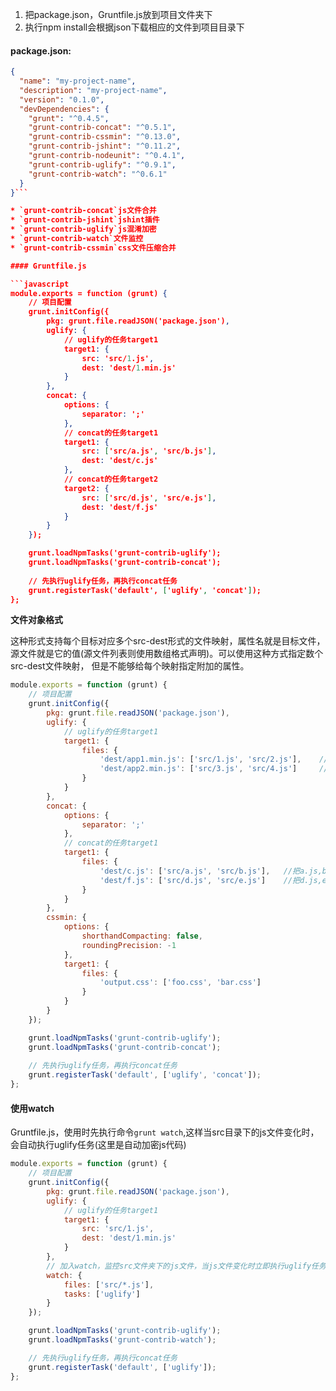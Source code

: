1. 把package.json，Gruntfile.js放到项目文件夹下
2. 执行npm install会根据json下载相应的文件到项目目录下


#### package.json:

```json
{
  "name": "my-project-name",
  "description": "my-project-name",
  "version": "0.1.0",
  "devDependencies": {
    "grunt": "^0.4.5",
    "grunt-contrib-concat": "^0.5.1",
    "grunt-contrib-cssmin": "^0.13.0",
    "grunt-contrib-jshint": "^0.11.2",
    "grunt-contrib-nodeunit": "^0.4.1",
    "grunt-contrib-uglify": "^0.9.1",
    "grunt-contrib-watch": "^0.6.1"
  }
}```

* `grunt-contrib-concat`js文件合并
* `grunt-contrib-jshint`jshint插件
* `grunt-contrib-uglify`js混淆加密
* `grunt-contrib-watch`文件监控
* `grunt-contrib-cssmin`css文件压缩合并

#### Gruntfile.js

```javascript
module.exports = function (grunt) {
    // 项目配置
    grunt.initConfig({
        pkg: grunt.file.readJSON('package.json'),
        uglify: {
            // uglify的任务target1
            target1: {
                src: 'src/1.js',
                dest: 'dest/1.min.js'
            }
        },
        concat: {
            options: {
                separator: ';'
            },
            // concat的任务target1
            target1: {
                src: ['src/a.js', 'src/b.js'],
                dest: 'dest/c.js'
            },
            // concat的任务target2
            target2: {
                src: ['src/d.js', 'src/e.js'],
                dest: 'dest/f.js'
            }
        }
    });

    grunt.loadNpmTasks('grunt-contrib-uglify');
    grunt.loadNpmTasks('grunt-contrib-concat');
    
    // 先执行uglify任务，再执行concat任务
    grunt.registerTask('default', ['uglify', 'concat']);
};
```

**文件对象格式**

这种形式支持每个目标对应多个src-dest形式的文件映射，属性名就是目标文件，源文件就是它的值(源文件列表则使用数组格式声明)。可以使用这种方式指定数个src-dest文件映射， 但是不能够给每个映射指定附加的属性。

```javascript
module.exports = function (grunt) {
    // 项目配置
    grunt.initConfig({
        pkg: grunt.file.readJSON('package.json'),
        uglify: {
            // uglify的任务target1
            target1: {
                files: {
                    'dest/app1.min.js': ['src/1.js', 'src/2.js'],    //把1.js, 2.js压缩后合并到app1.min.js
                    'dest/app2.min.js': ['src/3.js', 'src/4.js']     //把3.js, 4.js压缩后合并到app2.min.js
                }
            }
        },
        concat: {
            options: {
                separator: ';'
            },
            // concat的任务target1
            target1: {
                files: {
                    'dest/c.js': ['src/a.js', 'src/b.js'],   //把a.js,b.js合并成c.js
                    'dest/f.js': ['src/d.js', 'src/e.js']    //把d.js,e.js合并成f.js
                }
            }
        },
        cssmin: {
            options: {
                shorthandCompacting: false,
                roundingPrecision: -1
            },
            target1: {
                files: {
                    'output.css': ['foo.css', 'bar.css']
                }
            }
        }
    });

    grunt.loadNpmTasks('grunt-contrib-uglify');
    grunt.loadNpmTasks('grunt-contrib-concat');
    
    // 先执行uglify任务，再执行concat任务
    grunt.registerTask('default', ['uglify', 'concat']);
};
```

#### 使用watch

Gruntfile.js，使用时先执行命令`grunt watch`,这样当src目录下的js文件变化时，会自动执行uglify任务(这里是自动加密js代码)

```javascript
module.exports = function (grunt) {
    // 项目配置
    grunt.initConfig({
        pkg: grunt.file.readJSON('package.json'),
        uglify: {
            // uglify的任务target1
            target1: {
                src: 'src/1.js',
                dest: 'dest/1.min.js'
            }
        },
        // 加入watch，监控src文件夹下的js文件，当js文件变化时立即执行uglify任务
        watch: {
            files: ['src/*.js'],
            tasks: ['uglify']
        }
    });

    grunt.loadNpmTasks('grunt-contrib-uglify');
    grunt.loadNpmTasks('grunt-contrib-watch');

    // 先执行uglify任务，再执行concat任务
    grunt.registerTask('default', ['uglify']);
};
```
